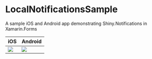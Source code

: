 # LocalNotificationsSample
A sample iOS and Android app demonstrating Shiny.Notifications in Xamarin.Forms

| iOS | Android |
| --- | ------- |
| ![](https://user-images.githubusercontent.com/13558917/72295623-ce7c9500-360c-11ea-899a-50fd24b021f7.png) | ![](https://user-images.githubusercontent.com/13558917/72298964-68940b80-3614-11ea-902a-f20cfa4f768a.png) |
